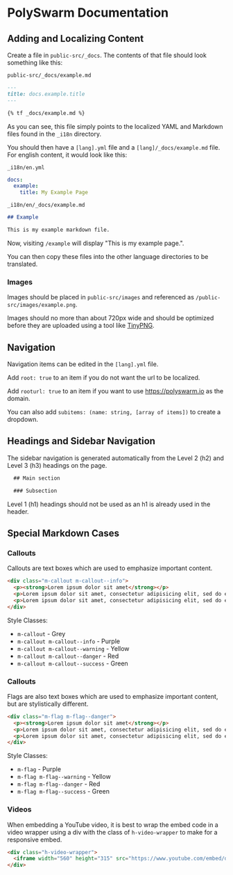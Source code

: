 # PolySwarm Documentation

## Adding and Localizing Content

Create a file in `public-src/_docs`. The contents of that file should look something like this:

`public-src/_docs/example.md`
```markdown
---
title: docs.example.title
---

{% tf _docs/example.md %}
```

As you can see, this file simply points to the localized YAML and Markdown files found in the `_i18n` directory.

You should then have a `[lang].yml` file and a `[lang]/_docs/example.md` file. For english content, it would look like this:

`_i18n/en.yml`
```yml
docs:
  example:
    title: My Example Page
```

`_i18n/en/_docs/example.md`
```markdown
## Example

This is my example markdown file.
```

Now, visiting `/example` will display "This is my example page.".

You can then copy these files into the other language directories to be translated.

### Images

Images should be placed in `public-src/images` and referenced as `/public-src/images/example.png`.

Images should no more than about 720px wide and should be optimized before they are uploaded using a tool like [TinyPNG](https://tinypng.com/).

## Navigation

Navigation items can be edited in the `[lang].yml` file.

Add `root: true` to an item if you do not want the url to be localized.

Add `rooturl: true` to an item if you want to use https://polyswarm.io as the domain.

You can also add `subitems: (name: string, [array of items])` to create a dropdown.

## Headings and Sidebar Navigation

The sidebar navigation is generated automatically from the Level 2 (h2) and Level 3 (h3) headings on the page.

```markdown
  ## Main section

  ### Subsection
```

Level 1 (h1) headings should not be used as an h1 is already used in the header.

## Special Markdown Cases

### Callouts

Callouts are text boxes which are used to emphasize important content.

```html
<div class="m-callout m-callout--info">
  <p><strong>Lorem ipsum dolor sit amet</strong></p>
  <p>Lorem ipsum dolor sit amet, consectetur adipisicing elit, sed do eiusmod tempor incididunt ut labore et dolore magna aliqua.</p>
  <p>Lorem ipsum dolor sit amet, consectetur adipisicing elit, sed do eiusmod tempor incididunt ut labore et dolore magna aliqua.</p>
</div>
```

Style Classes:
* `m-callout` - Grey
* `m-callout m-callout--info` - Purple
* `m-callout m-callout--warning` - Yellow
* `m-callout m-callout--danger` - Red
* `m-callout m-callout--success` - Green

### Callouts

Flags are also text boxes which are used to emphasize important content, but are stylistically different.

```html
<div class="m-flag m-flag--danger">
  <p><strong>Lorem ipsum dolor sit amet</strong></p>
  <p>Lorem ipsum dolor sit amet, consectetur adipisicing elit, sed do eiusmod tempor incididunt ut labore et dolore magna aliqua.</p>
  <p>Lorem ipsum dolor sit amet, consectetur adipisicing elit, sed do eiusmod tempor incididunt ut labore et dolore magna aliqua.</p>
</div>
```

Style Classes:
* `m-flag` - Purple
* `m-flag m-flag--warning` - Yellow
* `m-flag m-flag--danger` - Red
* `m-flag m-flag--success` - Green

### Videos

When embedding a YouTube video, it is best to wrap the embed code in a video wrapper using a div with the class of `h-video-wrapper` to make for a responsive embed.

```html
<div class="h-video-wrapper">
  <iframe width="560" height="315" src="https://www.youtube.com/embed/dQw4w9WgXcQ?showinfo=0&rel=0" frameborder="0" allow="autoplay; encrypted-media" allowfullscreen></iframe>
</div>
```
